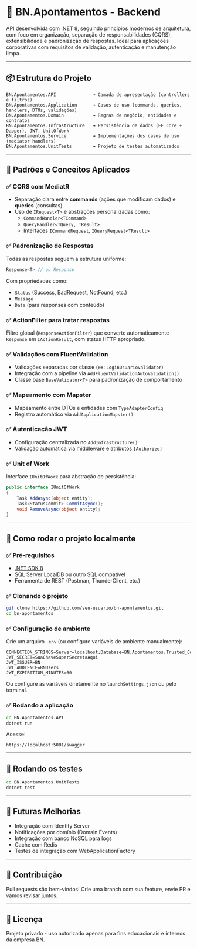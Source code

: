 # 🧰 BN.Apontamentos - Backend

API desenvolvida com .NET 8, seguindo princípios modernos de arquitetura, com foco em organização, separação de responsabilidades (CQRS), extensibilidade e padronização de respostas. Ideal para aplicações corporativas com requisitos de validação, autenticação e manutenção limpa.

---

## 📦 Estrutura do Projeto

```
BN.Apontamentos.API              → Camada de apresentação (controllers e filtros)
BN.Apontamentos.Application      → Casos de uso (commands, queries, handlers, DTOs, validações)
BN.Apontamentos.Domain           → Regras de negócio, entidades e contratos
BN.Apontamentos.Infrastructure   → Persistência de dados (EF Core + Dapper), JWT, UnitOfWork
BN.Apontamentos.Service          → Implementações dos casos de uso (mediator handlers)
BN.Apontamentos.UnitTests        → Projeto de testes automatizados
```

---

## 🧱 Padrões e Conceitos Aplicados

### ✅ CQRS com MediatR

- Separação clara entre **commands** (ações que modificam dados) e **queries** (consultas).
- Uso de `IRequest<T>` e abstrações personalizadas como:
  - `CommandHandler<TCommand>`
  - `QueryHandler<TQuery, TResult>`
  - Interfaces `ICommandRequest`, `IQueryRequest<TResult>`

### ✅ Padronização de Respostas

Todas as respostas seguem a estrutura uniforme:

```csharp
Response<T> // ou Response
```

Com propriedades como:

- `Status` (Success, BadRequest, NotFound, etc.)
- `Message`
- `Data` (para responses com conteúdo)

### ✅ ActionFilter para tratar respostas

Filtro global (`ResponseActionFilter`) que converte automaticamente `Response` em `IActionResult`, com status HTTP apropriado.

### ✅ Validações com FluentValidation

- Validações separadas por classe (ex: `LoginUsuarioValidator`)
- Integração com a pipeline via `AddFluentValidationAutoValidation()`
- Classe base `BaseValidator<T>` para padronização de comportamento

### ✅ Mapeamento com Mapster

- Mapeamento entre DTOs e entidades com `TypeAdapterConfig`
- Registro automático via `AddApplicationMapster()`

### ✅ Autenticação JWT

- Configuração centralizada no `AddInfrastructure()`
- Validação automática via middleware e atributos `[Authorize]`

### ✅ Unit of Work

Interface `IUnitOfWork` para abstração de persistência:

```csharp
public interface IUnitOfWork
{
    Task AddAsync(object entity);
    Task<StatusCommit> CommitAsync();
    void RemoveAsync(object entity);
}
```

---

## 🚀 Como rodar o projeto localmente

### ✅ Pré-requisitos

- [.NET SDK 8](https://dotnet.microsoft.com/en-us/download/dotnet/8.0)
- SQL Server LocalDB ou outro SQL compatível
- Ferramenta de REST (Postman, ThunderClient, etc.)

### ✅ Clonando o projeto

```bash
git clone https://github.com/seu-usuario/bn-apontamentos.git
cd bn-apontamentos
```

### ✅ Configuração de ambiente

Crie um arquivo `.env` (ou configure variáveis de ambiente manualmente):

```env
CONNECTION_STRINGS=Server=localhost;Database=BN.Apontamentos;Trusted_Connection=True;
JWT_SECRET=SuaChaveSuperSecretaAqui
JWT_ISSUER=BN
JWT_AUDIENCE=BNUsers
JWT_EXPIRATION_MINUTES=60
```

Ou configure as variáveis diretamente no `launchSettings.json` ou pelo terminal.

### ✅ Rodando a aplicação

```bash
cd BN.Apontamentos.API
dotnet run
```

Acesse:

```
https://localhost:5001/swagger
```

---

## 🧪 Rodando os testes

```bash
cd BN.Apontamentos.UnitTests
dotnet test
```

---

## 📌 Futuras Melhorias

- Integração com Identity Server
- Notificações por domínio (Domain Events)
- Integração com banco NoSQL para logs
- Cache com Redis
- Testes de integração com WebApplicationFactory

---

## 🤝 Contribuição

Pull requests são bem-vindos! Crie uma branch com sua feature, envie PR e vamos revisar juntos.

---

## 📄 Licença

Projeto privado - uso autorizado apenas para fins educacionais e internos da empresa BN.
